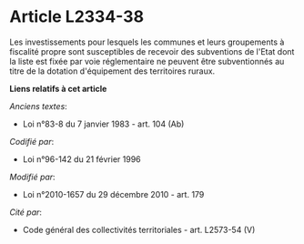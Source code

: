 # Article L2334-38

Les investissements pour lesquels les communes et leurs groupements à  fiscalité propre sont susceptibles de recevoir des
subventions de l'Etat  dont la liste est fixée par voie réglementaire ne peuvent être  subventionnés au titre de la dotation
d'équipement des territoires  ruraux.

**Liens relatifs à cet article**

_Anciens textes_:

  - Loi n°83-8 du 7 janvier 1983 - art. 104 (Ab)

_Codifié par_:

  - Loi n°96-142 du 21 février 1996

_Modifié par_:

  - Loi n°2010-1657 du 29 décembre 2010 - art. 179

_Cité par_:

  - Code général des collectivités territoriales - art. L2573-54 (V)
